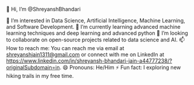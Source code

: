 
👋 Hi, I’m @ShreyanshBhandari

👀 I’m interested in Data Science, Artificial Intelligence, Machine Learning, and Software Development.
🌱 I’m currently learning advanced machine learning techniques and deep learning and advanced python 
💞️ I’m looking to collaborate on open-source projects related to data science and AI.
📫 How to reach me: You can reach me via email at shreyanshjain1311@gmail.com or connect with me on LinkedIn at https://www.linkedin.com/in/shreyansh-bhandari-jain-a44777238/?originalSubdomain=in.
😄 Pronouns: He/Him
⚡ Fun fact: I exploring new hiking trails in my free time.
